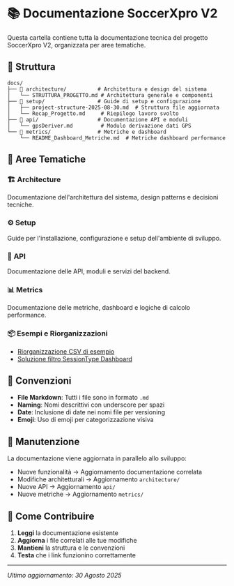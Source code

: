 # 📚 Documentazione SoccerXpro V2

Questa cartella contiene tutta la documentazione tecnica del progetto SoccerXpro V2, organizzata per aree tematiche.

## 📁 Struttura

```
docs/
├── 📁 architecture/          # Architettura e design del sistema
│   └── STRUTTURA_PROGETTO.md # Architettura generale e componenti
├── 📁 setup/                 # Guide di setup e configurazione
│   ├── project-structure-2025-08-30.md  # Struttura file aggiornata
│   └── Recap_Progetto.md     # Riepilogo lavoro svolto
├── 📁 api/                   # Documentazione API e moduli
│   └── gpsDeriver.md         # Modulo derivazione dati GPS
└── 📁 metrics/               # Metriche e dashboard
    └── README_Dashboard_Metriche.md  # Metriche dashboard performance
```

## 🎯 Aree Tematiche

### 🏗️ **Architecture**
Documentazione dell'architettura del sistema, design patterns e decisioni tecniche.

### ⚙️ **Setup**
Guide per l'installazione, configurazione e setup dell'ambiente di sviluppo.

### 🔌 **API**
Documentazione delle API, moduli e servizi del backend.

### 📊 **Metrics**
Documentazione delle metriche, dashboard e logiche di calcolo performance.

### 📦 **Esempi e Riorganizzazioni**
- [Riorganizzazione CSV di esempio](../CSV_REORGANIZATION.md)
- [Soluzione filtro SessionType Dashboard](../SOLUZIONE-FILTRO-SESSIONTYPE-DASHBOARD.md)

## 📝 Convenzioni

- **File Markdown**: Tutti i file sono in formato `.md`
- **Naming**: Nomi descrittivi con underscore per spazi
- **Date**: Inclusione di date nei nomi file per versioning
- **Emoji**: Uso di emoji per categorizzazione visiva

## 🔄 Manutenzione

La documentazione viene aggiornata in parallelo allo sviluppo:
- Nuove funzionalità → Aggiornamento documentazione correlata
- Modifiche architetturali → Aggiornamento `architecture/`
- Nuove API → Aggiornamento `api/`
- Nuove metriche → Aggiornamento `metrics/`

## 📖 Come Contribuire

1. **Leggi** la documentazione esistente
2. **Aggiorna** i file correlati alle tue modifiche
3. **Mantieni** la struttura e le convenzioni
4. **Testa** che i link funzionino correttamente

---

*Ultimo aggiornamento: 30 Agosto 2025*

